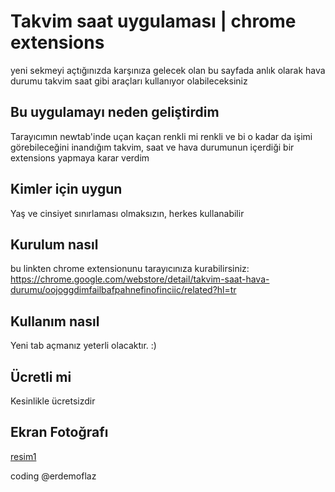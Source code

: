 # Takvim saat uygulaması  | chrome extensions
yeni sekmeyi açtığınızda karşınıza gelecek olan bu sayfada anlık olarak hava durumu takvim saat gibi araçları kullanıyor olabileceksiniz
## Bu uygulamayı neden geliştirdim
Tarayıcımın newtab'inde uçan kaçan renkli mi renkli ve bi o kadar da işimi görebileceğini inandığım takvim, saat ve hava durumunun içerdiği bir extensions yapmaya karar verdim
## Kimler için uygun
Yaş ve cinsiyet sınırlaması olmaksızın, herkes kullanabilir
## Kurulum nasıl
bu linkten chrome extensionunu tarayıcınıza kurabilirsiniz: https://chrome.google.com/webstore/detail/takvim-saat-hava-durumu/oojoggdimfailbafpahnefinofinciic/related?hl=tr
## Kullanım nasıl
Yeni tab açmanız yeterli olacaktır. :)
## Ücretli mi
Kesinlikle ücretsizdir

## Ekran Fotoğrafı

[resim1](https://s13.postimg.org/f84kdnydz/takvimsaathavadurumu.png)

coding @erdemoflaz

